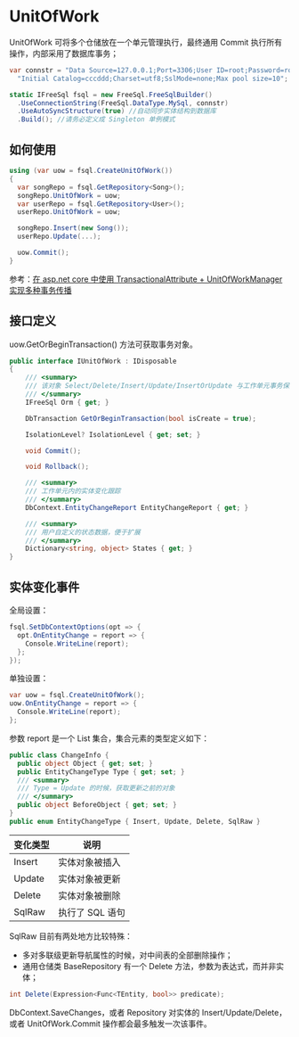# UnitOfWork

UnitOfWork 可将多个仓储放在一个单元管理执行，最终通用 Commit 执行所有操作，内部采用了数据库事务；

```csharp
var connstr = "Data Source=127.0.0.1;Port=3306;User ID=root;Password=root;" +
  "Initial Catalog=cccddd;Charset=utf8;SslMode=none;Max pool size=10";

static IFreeSql fsql = new FreeSql.FreeSqlBuilder()
  .UseConnectionString(FreeSql.DataType.MySql, connstr)
  .UseAutoSyncStructure(true) //自动同步实体结构到数据库
  .Build(); //请务必定义成 Singleton 单例模式
```

## 如何使用

```csharp
using (var uow = fsql.CreateUnitOfWork()) 
{
  var songRepo = fsql.GetRepository<Song>();
  songRepo.UnitOfWork = uow;
  var userRepo = fsql.GetRepository<User>();
  userRepo.UnitOfWork = uow;

  songRepo.Insert(new Song());
  userRepo.Update(...);

  uow.Commit();
}
```

参考：[在 asp.net core 中使用 TransactionalAttribute + UnitOfWorkManager 实现多种事务传播](unitofwork-manager.md)

## 接口定义

uow.GetOrBeginTransaction() 方法可获取事务对象。

```csharp
public interface IUnitOfWork : IDisposable
{
    /// <summary>
    /// 该对象 Select/Delete/Insert/Update/InsertOrUpdate 与工作单元事务保持一致，可省略传递 WithTransaction
    /// </summary>
    IFreeSql Orm { get; }

    DbTransaction GetOrBeginTransaction(bool isCreate = true);

    IsolationLevel? IsolationLevel { get; set; }

    void Commit();

    void Rollback();

    /// <summary>
    /// 工作单元内的实体变化跟踪
    /// </summary>
    DbContext.EntityChangeReport EntityChangeReport { get; }

    /// <summary>
    /// 用户自定义的状态数据，便于扩展
    /// </summary>
    Dictionary<string, object> States { get; }
}
```

## 实体变化事件

全局设置：

```csharp
fsql.SetDbContextOptions(opt => {
  opt.OnEntityChange = report => {
    Console.WriteLine(report);
  };
});
```

单独设置：

```csharp
var uow = fsql.CreateUnitOfWork();
uow.OnEntityChange = report => {
  Console.WriteLine(report);
};
```

参数 report 是一个 List 集合，集合元素的类型定义如下：

```csharp
public class ChangeInfo {
  public object Object { get; set; }
  public EntityChangeType Type { get; set; }
  /// <summary>
  /// Type = Update 的时候，获取更新之前的对象
  /// </summary>
  public object BeforeObject { get; set; }
}
public enum EntityChangeType { Insert, Update, Delete, SqlRaw }
```

| 变化类型 | 说明            |
| -------- | --------------- |
| Insert   | 实体对象被插入  |
| Update   | 实体对象被更新  |
| Delete   | 实体对象被删除  |
| SqlRaw   | 执行了 SQL 语句 |

SqlRaw 目前有两处地方比较特殊：

- 多对多联级更新导航属性的时候，对中间表的全部删除操作；
- 通用仓储类 BaseRepository 有一个 Delete 方法，参数为表达式，而并非实体；

```csharp
int Delete(Expression<Func<TEntity, bool>> predicate);
```

DbContext.SaveChanges，或者 Repository 对实体的 Insert/Update/Delete，或者 UnitOfWork.Commit 操作都会最多触发一次该事件。
